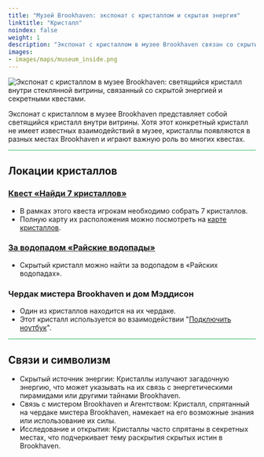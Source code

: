 ```yaml
---
title: "Музей Brookhaven: экспонат с кристаллом и скрытая энергия"
linktitle: "Кристалл"
noindex: false
weight: 1
description: "Экспонат с кристаллом в музее Brookhaven связан со скрытыми источниками энергии и ключевыми квестами. Узнайте, какую роль он играет в тайнах Brookhaven и секретных локациях."
images: 
- images/maps/museum_inside.png
---
```


![Экспонат с кристаллом в музее Brookhaven: светящийся кристалл внутри стеклянной витрины, связанный со скрытой энергией и секретными квестами.](/images/bh/museum_crystal.webp?height=200px)

Экспонат с кристаллом в музее Brookhaven представляет собой светящийся кристалл внутри витрины. Хотя этот конкретный кристалл не имеет известных взаимодействий в музее, кристаллы появляются в разных местах Brookhaven и играют важную роль во многих квестах.

<hr style="background-color: #28b44c" size=8>

## Локации кристаллов
### [Квест «Найди 7 кристаллов»](/lore/quests/find_7_crystals)
- В рамках этого квеста игрокам необходимо собрать 7 кристаллов.
- Полную карту их расположения можно посмотреть на [карте кристаллов](/map/crystals/).

### [За водопадом «Райские водопады»](/map/poi/paradise-falls)
- Скрытый кристалл можно найти за водопадом в «Райских водопадах».

### Чердак мистера Brookhaven и дом Мэддисон
- Один из кристаллов находится на их чердаке.
- Этот кристалл используется во взаимодействии "[Подключить ноутбук](/lore/tools/connect_laptop/)".

<hr style="background-color: #28b44c" size=8>

## Связи и символизм
- Скрытый источник энергии: Кристаллы излучают загадочную энергию, что может указывать на их связь с энергетическими пирамидами или другими тайнами Brookhaven.
- Связь с мистером Brookhaven и Агентством: Кристалл, спрятанный на чердаке мистера Brookhaven, намекает на его возможные знания или использование их силы.
- Исследование и открытия: Кристаллы часто спрятаны в секретных местах, что подчеркивает тему раскрытия скрытых истин в Brookhaven.
